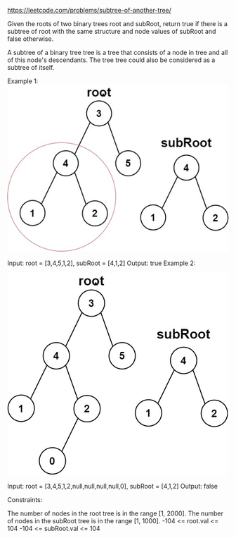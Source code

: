 https://leetcode.com/problems/subtree-of-another-tree/

Given the roots of two binary trees root and subRoot, return true if there is a subtree of root with the same structure and node values of subRoot and false otherwise.

A subtree of a binary tree tree is a tree that consists of a node in tree and all of this node's descendants. The tree tree could also be considered as a subtree of itself.

Example 1:
![img.png](img.png)

Input: root = [3,4,5,1,2], subRoot = [4,1,2]
Output: true
Example 2:

![img_1.png](img_1.png)

Input: root = [3,4,5,1,2,null,null,null,null,0], subRoot = [4,1,2]
Output: false


Constraints:

The number of nodes in the root tree is in the range [1, 2000].
The number of nodes in the subRoot tree is in the range [1, 1000].
-104 <= root.val <= 104
-104 <= subRoot.val <= 104